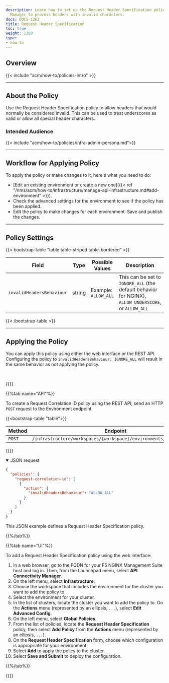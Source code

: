 ```yaml
---
description: Learn how to set up the Request Header Specification policy in API Connectivity
  Manager to process headers with invalid characters.
docs: DOCS-1263
title: Request Header Specification
toc: true
weight: 1300
type:
- how-to
---
```


## Overview

{{< include "acm/how-to/policies-intro" >}}

---

## About the Policy

Use the Request Header Specification policy to allow headers that would normally be considered invalid. This can be used to treat underscores as valid or allow all special header characters.

### Intended Audience

{{< include "acm/how-to/policies/infra-admin-persona.md">}}

---

## Workflow for Applying Policy

To apply the policy or make changes to it, here's what you need to do:

- [Edit an existing environment or create a new one]({{< ref "/nms/acm/how-to/infrastructure/manage-api-infrastructure.md#add-environment" >}}).
- Check the advanced settings for the environment to see if the policy has been applied.
- Edit the policy to make changes for each environment. Save and publish the changes.

---

## Policy Settings


{{< bootstrap-table "table table-striped table-bordered" >}}

| Field            | Type   | Possible Values                | Description                                                  | Required | Default Value      |
|------------------|--------|--------------------------------|--------------------------------------------------------------|----------|--------------------|
| `invalidHeadersBehaviour` | string | Example:<br>`ALLOW_ALL` | This can be set to `IGNORE_ALL` (the default behavior for NGINX), `ALLOW_UNDERSCORE`, or `ALLOW_ALL` | YES      | `ALLOW_ALL` |

{{< /bootstrap-table >}}


---

## Applying the Policy

You can apply this policy using either the web interface or the REST API. Configuring the policy to `invalidHeadersBehaviour: IGNORE_ALL` will result in the same behavior as not applying the policy.

<br>

{{<tabs name="add_request_correlation_id_policy">}}

{{%tab name="API"%}}

To create a Request Correlation ID policy using the REST API, send an HTTP `POST` request to the Environment endpoint.


{{<bootstrap-table "table">}}

| Method | Endpoint                                                            |
|--------|---------------------------------------------------------------------|
| `POST` | `/infrastructure/workspaces/{workspace}/environments/{environment}` |

{{</bootstrap-table>}}


<details open>
<summary>JSON request</summary>

```json
{
  "policies": {
    "request-correlation-id": [
      {
        "action": {
          "invalidHeadersBehaviour": "ALLOW_ALL"
        }
      }
    ]
  }
}
```

This JSON example defines a Request Header Specification policy.

</details>

{{%/tab%}}

{{%tab name="UI"%}}

To add a Request Header Specification policy using the web interface:

1. In a web browser, go to the FQDN for your F5 NGINX Management Suite host and log in. Then, from the Launchpad menu, select **API Connectivity Manager**.
2. On the left menu, select **Infrastructure**.
3. Choose the workspace that includes the environment for the cluster you want to add the policy to.
4. Select the environment for your cluster.
5. In the list of clusters, locate the cluster you want to add the policy to. On the **Actions** menu (represented by an ellipsis, `...`), select **Edit Advanced Config**.
6. On the left menu, select **Global Policies**.
7. From the list of policies, locate the **Request Header Specification** policy, then select **Add Policy** from the **Actions** menu (represented by an ellipsis, `...`).
8. On the **Request Header Specification** form, choose which configuration is appropriate for your environment.
9. Select **Add** to apply the policy to the cluster.
10. Select **Save and Submit** to deploy the configuration.

{{%/tab%}}

{{</tabs>}}
